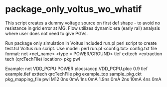 # package_only_voltus_wo_whatif
This script creates a dummy voltage source on first def shape - to avoid no resistance in grid error at MG.
Flow utilizes dynamic era (early rail) analysis where user does not need to give PGVs.

Run package only simulation in Voltus
Included run.pl perl script to create test.tcl Voltus run script.
Use model: perl run.pl <config.txt>
config.txt file format:
net <net_name> <type = POWER/GROUND> <ploc location> <nominal voltage>
tlef <tech lef file location>
exttech <extraction tech (qrcTechFile) location>
pkg <subcircuit name> <package model path> <package mapping file>
pwl <layer> <pwl data>

Example:
net VDD_PCPU POWER plocs/accp.VDD_PCPU.ploc 0.9
tlef example.tlef
exttech qrcTechFile
pkg example_top sample_pkg.ckt pkg_mapping_file
pwl M12 0ns 0mA 1ns 0mA 1.9ns 0mA 2ns 10mA 4ns 0mA

